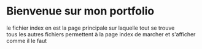 # Bienvenue sur mon portfolio
le fichier index en est la page principale sur laquelle tout se trouve
<br>
tous les autres fichiers permettent à la page index de marcher et s'afficher comme il le faut
